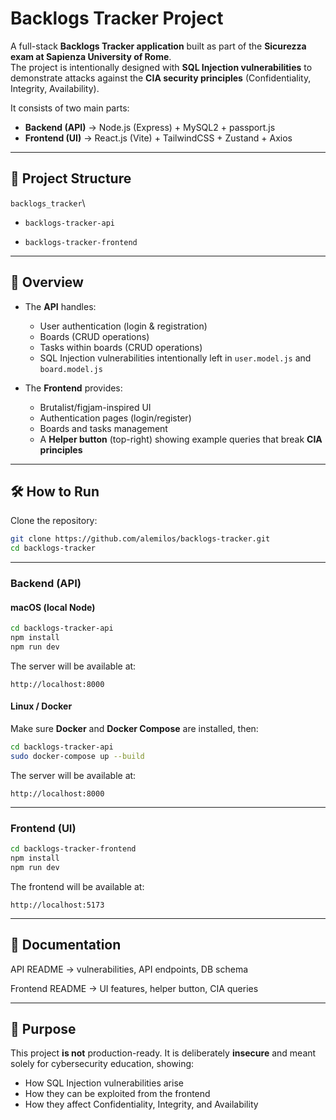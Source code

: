 # Backlogs Tracker Project

A full-stack **Backlogs Tracker application** built as part of the **Sicurezza exam at Sapienza University of Rome**.  
The project is intentionally designed with **SQL Injection vulnerabilities** to demonstrate attacks against the **CIA security principles** (Confidentiality, Integrity, Availability).

It consists of two main parts:

- **Backend (API)** → Node.js (Express) + MySQL2 + passport.js
- **Frontend (UI)** → React.js (Vite) + TailwindCSS + Zustand + Axios

---

## 📂 Project Structure

`backlogs_tracker`\

- `backlogs-tracker-api`

- `backlogs-tracker-frontend`

---

## 🔎 Overview

- The **API** handles:

  - User authentication (login & registration)
  - Boards (CRUD operations)
  - Tasks within boards (CRUD operations)
  - SQL Injection vulnerabilities intentionally left in `user.model.js` and `board.model.js`

- The **Frontend** provides:
  - Brutalist/figjam-inspired UI
  - Authentication pages (login/register)
  - Boards and tasks management
  - A **Helper button** (top-right) showing example queries that break **CIA principles**

---

## 🛠️ How to Run

Clone the repository:

```bash
git clone https://github.com/alemilos/backlogs-tracker.git
cd backlogs-tracker
```

---

### Backend (API)

#### macOS (local Node)

```bash
cd backlogs-tracker-api
npm install
npm run dev
```

The server will be available at:

```
http://localhost:8000
```

#### Linux / Docker

Make sure **Docker** and **Docker Compose** are installed, then:

```bash
cd backlogs-tracker-api
sudo docker-compose up --build
```

The server will be available at:

```
http://localhost:8000
```

---

### Frontend (UI)

```bash
cd backlogs-tracker-frontend
npm install
npm run dev
```

The frontend will be available at:

```
http://localhost:5173
```

---

## 📑 Documentation

API README
→ vulnerabilities, API endpoints, DB schema

Frontend README
→ UI features, helper button, CIA queries

---

## 🎯 Purpose

This project **is not** production-ready.
It is deliberately **insecure** and meant solely for cybersecurity education, showing:

- How SQL Injection vulnerabilities arise
- How they can be exploited from the frontend
- How they affect Confidentiality, Integrity, and Availability
